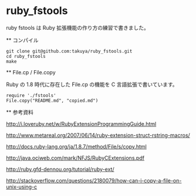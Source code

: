 ruby_fstools
============

ruby fstools は Ruby 拡張機能の作り方の練習で書きました。

** コンパイル

```
git clone git@github.com:takuya/ruby_fstools.git
cd ruby_fstools
make
```

** File.cp / File.copy

Ruby の 1.8 時代に存在した File.cp の機能を C 言語拡張で書いています。

```
require './fstools'
File.copy("README.md", "copied.md")
```


** 参考資料

http://i.loveruby.net/w/RubyExtensionProgrammingGuide.html

http://www.metareal.org/2007/06/14/ruby-extension-struct-rstring-macros/

http://docs.ruby-lang.org/ja/1.8.7/method/File/s/copy.html

http://java.ociweb.com/mark/NFJS/RubyCExtensions.pdf

http://ruby.gfd-dennou.org/tutorial/ruby-ext/

http://stackoverflow.com/questions/2180079/how-can-i-copy-a-file-on-unix-using-c
